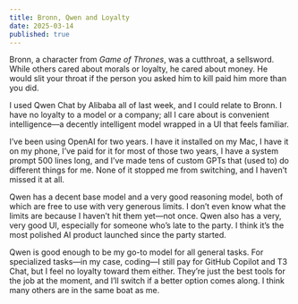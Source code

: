 ```yaml
---
title: Bronn, Qwen and Loyalty
date: 2025-03-14
published: true
---
```

Bronn, a character from _Game of Thrones_, was a cutthroat, a sellsword. While others cared about morals or loyalty, he cared about money. He would slit your throat if the person you asked him to kill paid him more than you did.

I used Qwen Chat by Alibaba all of last week, and I could relate to Bronn. I have no loyalty to a model or a company; all I care about is convenient intelligence—a decently intelligent model wrapped in a UI that feels familiar.

I’ve been using OpenAI for two years. I have it installed on my Mac, I have it on my phone, I’ve paid for it for most of those two years, I have a system prompt 500 lines long, and I’ve made tens of custom GPTs that (used to) do different things for me. None of it stopped me from switching, and I haven’t missed it at all.

Qwen has a decent base model and a very good reasoning model, both of which are free to use with very generous limits. I don’t even know what the limits are because I haven’t hit them yet—not once. Qwen also has a very, very good UI, especially for someone who’s late to the party. I think it’s the most polished AI product launched since the party started.

Qwen is good enough to be my go-to model for all general tasks. For specialized tasks—in my case, coding—I still pay for GitHub Copilot and T3 Chat, but I feel no loyalty toward them either. They’re just the best tools for the job at the moment, and I’ll switch if a better option comes along. I think many others are in the same boat as me.